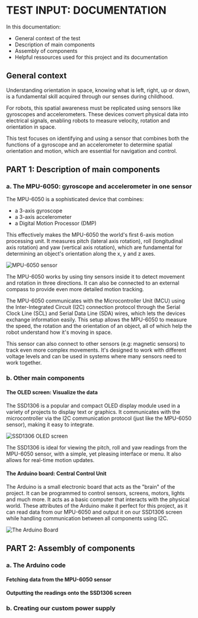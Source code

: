 # __TEST INPUT: DOCUMENTATION__

In this documentation:

- General context of the test
- Description of main components
- Assembly of components
- Helpful ressources used for this project and its documentation

## General context

Understanding orientation in space, knowing what is left, right, up or down, is a fundamental skill acquired through our senses during childhood.

For robots, this spatial awareness must be replicated using sensors like gyroscopes and accelerometers. These devices convert physical data into electrical signals, enabling robots to measure velocity, rotation and orientation in space.

This test focuses on identifying and using a sensor that combines both the functions of a gyroscope and an accelerometer to determine spatial orientation and motion, which are essential for navigation and control.

## PART 1: Description of main components

### a. The MPU-6050: gyroscope and accelerometer in one sensor

The MPU-6050 is a sophisticated device that combines:

- a 3-axis gyroscope
- a 3-axis accelerometer
- a Digital Motion Processor (DMP)

This effectively makes the MPU-6050 the world's first 6-axis motion processing unit. It measures pitch (lateral axis rotation), roll (longitudinal axis rotation) and yaw (vertical axis rotation), which are fundamental for determining an object's orientation along the x, y and z axes.

![MPU-6050 sensor](https://github.com/user-attachments/assets/59d5bcdb-afe3-46cf-83fc-9d5e54b45559)

<!-- add def of I2C, gyroscope, accelerometer, SCL, SDA -->
The MPU-6050 works by using tiny sensors inside it to detect movement and rotation in three directions. It can also be connected to an external compass to provide even more detailed motion tracking.

The MPU-6050 communicates with the Microcontroller Unit (MCU) using the Inter-Integrated Circuit (I2C) connection protocol through the Serial Clock Line (SCL) and Serial Data Line (SDA) wires, which lets the devices exchange information easily. This setup allows the MPU-6050 to measure the speed, the rotation and the orientation of an object, all of which help the robot understand how it's moving in space. 

This sensor can also connect to other sensors (e.g: magnetic sensors) to track even more complex movements. It's designed to work with different voltage levels and can be used in systems where many sensors need to work together.

### b. Other main components 

#### The OLED screen: Visualize the data

The SSD1306 is a popular and compact OLED display module used in a variety of projects to display text or graphics. It communicates with the microcontroller via the I2C communication protocol (just like the MPU-6050 sensor), making it easy to integrate.

![SSD1306 OLED screen](https://github.com/user-attachments/assets/7cfd0c36-6237-4052-9faf-cabdfcbb0275)

The SSD1306 is ideal for viewing the pitch, roll and yaw readings from the MPU-6050 sensor, with a simple, yet pleasing interface or menu. It also allows for real-time motion updates.

#### The Arduino board: Central Control Unit

The Arduino is a small electronic board that acts as the "brain" of the project. It can be programmed to control sensors, screens, motors, lights and much more. It acts as a basic computer that interacts with the physical world. These attributes of the Arduino make it perfect for this project, as it can read data from our MPU-6050 and output it on our SSD1306 screen while handling communication between all components using I2C.

![The Arduino Board](https://github.com/user-attachments/assets/3198e572-b41c-4c76-8e33-dbfeda0f17e9)

## PART 2: Assembly of components

### a. The Arduino code

#### Fetching data from the MPU-6050 sensor

#### Outputting the readings onto the SSD1306 screen

### b. Creating our custom power supply
